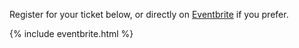 Register for your ticket below, or directly on [Eventbrite](https://jmanc2019.eventbrite.co.uk) if you prefer.

{% include eventbrite.html %} 

